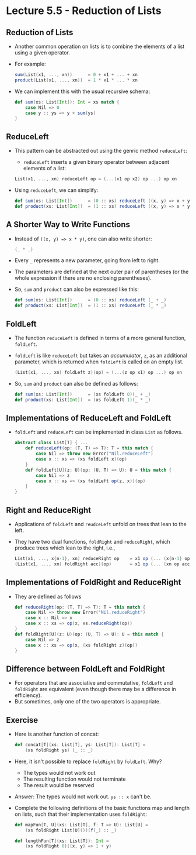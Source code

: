 # Lecture 5.5 - Reduction of Lists

## Reduction of Lists
* Another common operation on lists is to combine the elements of a list using a given operator.
* For example:

	```scala
	sum(List(x1, ..., xn))		= 0 + x1 + ... + xn
	product(List(x1, ..., xn))	= 1 * x1 * ... * xn
	```

* We can implement this with the usual recursive schema:

	```scala
	def sum(xs: List[Int]): Int = xs match {
		case Nil => 0
		case y :: ys => y + sum(ys)
	}
	``` 
	
## ReduceLeft
* This pattern can be abstracted out using the genric method `reduceLeft`: 
	* `reduceLeft` inserts a given binary operator between adjacent elements of a list:

	```scala
	List(x1, ..., xn) reduceLeft op = (...(x1 op x2) op ...) op xn
	```
	
* Using `reduceLeft`, we can simplify:

	```scala
	def sum(xs: List[Int])		= (0 :: xs) reduceLeft ((x, y) => x + y)
	def product(xs: List[Int])	= (1 :: xs) reduceLeft ((x, y) => x * y)
	```
	
## A Shorter Way to Write Functions
* Instead of `((x, y) => x * y)`, one can also write shorter:

	```scala
	(_ * _)
	```

* Every `_` represents a new parameter, going from left to right.
* The parameters are defined at the next outer pair of parentheses (or the whole expression if there are no enclosing parentheses).
* So, `sum` and `product` can also be expressed like this:

	```scala
	def sum(xs: List[Int])		= (0 :: xs) reduceLeft (_ + _)
	def product(xs: List[Int])	= (1 :: xs) reduceLeft (_ * _)
	```
	
## FoldLeft
* The function `reduceLeft` is defined in terms of a more general function, `foldLeft`.
* `foldLeft` is like `reduceLeft` but takes an *accumulator*, `z`, as an additional parameter, which is returned when `foldLeft` is called on an empty list.

	```scala
	(List(x1, ..., xn) foldLeft z)(op) = (...(z op x1) op ...) op xn
	```
	
* So, `sum` and `product` can also be defined as follows:

	```scala
	def sum(xs: List[Int])		= (xs foldLeft 0)(_ + _)
	def product(xs: List[Int])	= (xs foldLeft 1)(_ * _)
	```
	
## Implementations of ReduceLeft and FoldLeft
* `foldLeft` and `reduceLeft` can be implemented in class `List` as follows.

	```scala
	abstract class List[T] { ...
		def reduceLeft(op: (T, T) => T): T = this match {
			case Nil => throw new Error("Nil.reduceLeft")
			case x :: xs => (xs foldLeft x)(op)
		}
		def foldLeft[U](z: U)(op: (U, T) => U): U = this match {
			case Nil => z
			case x :: xs => (xs foldLeft op(z, x))(op)
		}
	}
	```
	
## Right and ReduceRight
* Applications of `foldLeft` and `reudceLeft` unfold on trees that lean to the left.
* They have two dual functions, `foldRight` and `reduceRight`, which produce trees which lean to the right, i.e.,

	```scala
	List(x1, ..., x{n-1}, xn) reduceRight op	= x1 op (... (x{n-1} op xn) ...)
	(List(x1, ..., xn) foldRight acc)(op)		= x1 op (... (xn op acc) ...)
	```

## Implementations of FoldRight and ReduceRight
* They are defined as follows

	```scala
	def reduceRight(op: (T, T) => T): T = this match {
		case Nil => throw new Error("Nil.reduceRight")
		case x :: Nil => x
		case x :: xs => op(x, xs.reduceRight(op))
	}
	def foldRight[U](z: U)(op: (U, T) => U): U = this match {
		case Nil => z
		case x :: xs => op(x, (xs foldRight z)(op))
	}
	```

## Difference between FoldLeft and FoldRight
* For operators that are associative and commutative, `foldLeft` and `foldRight` are equivalent (even though there may be a difference in efficiency).
* But sometimes, only one of the two operators is appropriate.

## Exercise
* Here is another function of concat:

	```scala
	def concat[T](xs: List[T], ys: List[T]): List[T] =
		(xs foldRight ys) (_ :: _)
	```

* Here, it isn't possible to replace `foldRight` by `foldLeft`. Why?
	* The types would not work out
	* The resulting function would not terminate
	* The result would be reserved

* Answer: The types would not work out. `ys :: x` can't be.	

* Complete the following definitions of the basic functions map and length on lists, such that their implementation uses `foldRight`:

	```scala
	def mapFun[T, U](xs: List[T], f: T => U): List[U] =
  		(xs foldRight List[U]())(f(_) :: _)

	def lengthFun[T](xs: List[T]): Int =
   		(xs foldRight 0)((x, y) => 1 + y)
  	```